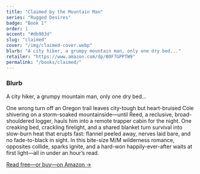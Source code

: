 ```yaml
---
title: "Claimed by the Mountain Man"
series: "Rugged Desires"
badge: "Book 1"
order: 1 
accent: "#db983d"
slug: "claimed"
cover: "/img/claimed-cover.webp"
blurb: "A city hiker, a grumpy mountain man, only one dry bed..."
retailer: "https://www.amazon.com/dp/B0F7GPPTW9"
permalink: "/books/claimed/"
---
```


### Blurb  

A city hiker, a grumpy mountain man, only one dry bed…

One wrong turn off an Oregon trail leaves city-tough but heart-bruised Cole shivering on a storm-soaked mountainside—until Reed, a reclusive, broad-shouldered logger, hauls him into a remote trapper cabin for the night. One creaking bed, crackling firelight, and a shared blanket turn survival into slow-burn heat that erupts fast: flannel peeled away, nerves laid bare, and no fade-to-black in sight. In this bite-size M/M wilderness romance, opposites collide, sparks ignite, and a hard-won happily-ever-after waits at first light—all in under an hour’s read.

[Read free—or buy—on Amazon →](https://www.amazon.com/dp/B0F7GPPTW9)
